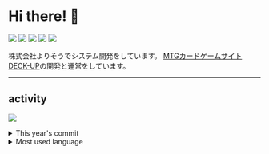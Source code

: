# Hi there! 👋
[![](https://img.shields.io/badge/Facebook-yasuhiro.matsuo.923-3B5998)](https://www.facebook.com/yasuhiro.matsuo.923)
[![](https://img.shields.io/badge/Github-TatsuyaYoshida-24292E)](https://github.com/teamys-yas)
[![](https://img.shields.io/badge/Qiita-takasu_mtg-55C500)](https://qiita.com/takasu_mtg)
[![](https://img.shields.io/badge/Twitter-deck_up-1C9BEF)](https://twitter.com/deck_up)
[![](https://img.shields.io/badge/Twitter-TeamYs_MTG-1C9BEF)](https://twitter.com/TeamYs_MTG)

株式会社よりそうでシステム開発をしています。
[MTGカードゲームサイト DECK-UP](https://mtg.deckup.cards/)の開発と運営をしています。

---
## activity
![](https://github-profile-summary-cards.vercel.app/api/cards/profile-details?username=teamys-yas&theme=vue)

<details><summary>This year's commit</summary>
  <img src="https://github-readme-stats.vercel.app/api?username=teamys-yas&include_all_commits=true&theme=dracula&count_private=true" alt="teamys-yas's all commit"/>
</details>
<details><summary>Most used language</summary>
  <img src="https://github-readme-stats.vercel.app/api/top-langs/?username=teamys-yas&layout=compact&theme=dracula&count_private=true" alt="teamys-yas's use language"/>
</details>
